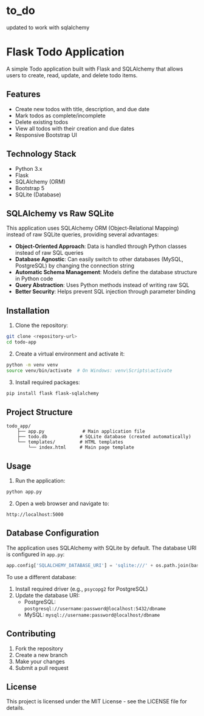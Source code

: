 # to_do
updated to work with sqlalchemy


# Flask Todo Application

A simple Todo application built with Flask and SQLAlchemy that allows users to create, read, update, and delete todo items.

## Features

- Create new todos with title, description, and due date
- Mark todos as complete/incomplete
- Delete existing todos
- View all todos with their creation and due dates
- Responsive Bootstrap UI

## Technology Stack

- Python 3.x
- Flask
- SQLAlchemy (ORM)
- Bootstrap 5
- SQLite (Database)

## SQLAlchemy vs Raw SQLite

This application uses SQLAlchemy ORM (Object-Relational Mapping) instead of raw SQLite queries, providing several advantages:

- **Object-Oriented Approach**: Data is handled through Python classes instead of raw SQL queries
- **Database Agnostic**: Can easily switch to other databases (MySQL, PostgreSQL) by changing the connection string
- **Automatic Schema Management**: Models define the database structure in Python code
- **Query Abstraction**: Uses Python methods instead of writing raw SQL
- **Better Security**: Helps prevent SQL injection through parameter binding

## Installation

1. Clone the repository:
```bash
git clone <repository-url>
cd todo-app
```

2. Create a virtual environment and activate it:
```bash
python -m venv venv
source venv/bin/activate  # On Windows: venv\Scripts\activate
```

3. Install required packages:
```bash
pip install flask flask-sqlalchemy
```

## Project Structure

```
todo_app/
    ├── app.py              # Main application file
    ├── todo.db            # SQLite database (created automatically)
    └── templates/         # HTML templates
        └── index.html     # Main page template
```

## Usage

1. Run the application:
```bash
python app.py
```

2. Open a web browser and navigate to:
```
http://localhost:5000
```

## Database Configuration

The application uses SQLAlchemy with SQLite by default. The database URI is configured in `app.py`:

```python
app.config['SQLALCHEMY_DATABASE_URI'] = 'sqlite:///' + os.path.join(basedir, 'todo.db')
```

To use a different database:
1. Install required driver (e.g., `psycopg2` for PostgreSQL)
2. Update the database URI:
   - PostgreSQL: `postgresql://username:password@localhost:5432/dbname`
   - MySQL: `mysql://username:password@localhost/dbname`

## Contributing

1. Fork the repository
2. Create a new branch
3. Make your changes
4. Submit a pull request

## License

This project is licensed under the MIT License - see the LICENSE file for details.
